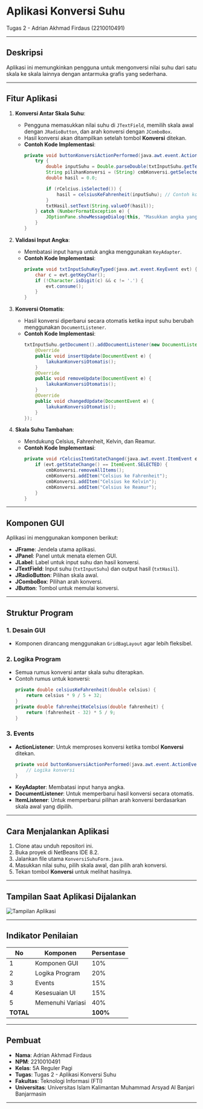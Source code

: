 # Aplikasi Konversi Suhu  
Tugas 2 - Adrian Akhmad Firdaus (2210010491)

---

## Deskripsi

Aplikasi ini memungkinkan pengguna untuk mengonversi nilai suhu dari satu skala ke skala lainnya dengan antarmuka grafis yang sederhana.

---

## Fitur Aplikasi

1. **Konversi Antar Skala Suhu**:  
   - Pengguna memasukkan nilai suhu di `JTextField`, memilih skala awal dengan `JRadioButton`, dan arah konversi dengan `JComboBox`.  
   - Hasil konversi akan ditampilkan setelah tombol **Konversi** ditekan.  
   - **Contoh Kode Implementasi**:  
     ```java
     private void buttonKonversiActionPerformed(java.awt.event.ActionEvent evt) {                                               
         try {
             double inputSuhu = Double.parseDouble(txtInputSuhu.getText());
             String pilihanKonversi = (String) cmbKonversi.getSelectedItem();
             double hasil = 0.0;

             if (rCelcius.isSelected()) {
                 hasil = celsiusKeFahrenheit(inputSuhu); // Contoh konversi dari Celsius ke Fahrenheit
             }
             txtHasil.setText(String.valueOf(hasil));
         } catch (NumberFormatException e) {
             JOptionPane.showMessageDialog(this, "Masukkan angka yang valid!");
         }
     }
     ```

2. **Validasi Input Angka**:  
   - Membatasi input hanya untuk angka menggunakan `KeyAdapter`.  
   - **Contoh Kode Implementasi**:  
     ```java
     private void txtInputSuhuKeyTyped(java.awt.event.KeyEvent evt) {                                      
         char c = evt.getKeyChar();
         if (!Character.isDigit(c) && c != '.') {
             evt.consume();
         }
     }
     ```

3. **Konversi Otomatis**:  
   - Hasil konversi diperbarui secara otomatis ketika input suhu berubah menggunakan `DocumentListener`.  
   - **Contoh Kode Implementasi**:  
     ```java
     txtInputSuhu.getDocument().addDocumentListener(new DocumentListener() {
         @Override
         public void insertUpdate(DocumentEvent e) {
             lakukanKonversiOtomatis();
         }
         @Override
         public void removeUpdate(DocumentEvent e) {
             lakukanKonversiOtomatis();
         }
         @Override
         public void changedUpdate(DocumentEvent e) {
             lakukanKonversiOtomatis();
         }
     });
     ```

4. **Skala Suhu Tambahan**:  
   - Mendukung Celsius, Fahrenheit, Kelvin, dan Reamur.  
   - **Contoh Kode Implementasi**:  
     ```java
     private void rCelciusItemStateChanged(java.awt.event.ItemEvent evt) {                                          
         if (evt.getStateChange() == ItemEvent.SELECTED) {
             cmbKonversi.removeAllItems();
             cmbKonversi.addItem("Celsius ke Fahrenheit");
             cmbKonversi.addItem("Celsius ke Kelvin");
             cmbKonversi.addItem("Celsius ke Reamur");
         }
     }
     ```

---

## Komponen GUI

Aplikasi ini menggunakan komponen berikut:
- **JFrame**: Jendela utama aplikasi.  
- **JPanel**: Panel untuk menata elemen GUI.  
- **JLabel**: Label untuk input suhu dan hasil konversi.  
- **JTextField**: Input suhu (`txtInputSuhu`) dan output hasil (`txtHasil`).  
- **JRadioButton**: Pilihan skala awal.  
- **JComboBox**: Pilihan arah konversi.  
- **JButton**: Tombol untuk memulai konversi.  

---

## Struktur Program

### 1. Desain GUI  
   - Komponen dirancang menggunakan `GridBagLayout` agar lebih fleksibel.

### 2. Logika Program  
   - Semua rumus konversi antar skala suhu diterapkan.  
   - Contoh rumus untuk konversi:  
     ```java
     private double celsiusKeFahrenheit(double celsius) {
         return celsius * 9 / 5 + 32;
     }
     private double fahrenheitKeCelsius(double fahrenheit) {
         return (fahrenheit - 32) * 5 / 9;
     }
     ```

### 3. Events  
   - **ActionListener**: Untuk memproses konversi ketika tombol **Konversi** ditekan.  
     ```java
     private void buttonKonversiActionPerformed(java.awt.event.ActionEvent evt) { 
         // Logika konversi
     }
     ```
   - **KeyAdapter**: Membatasi input hanya angka.  
   - **DocumentListener**: Untuk memperbarui hasil konversi secara otomatis.  
   - **ItemListener**: Untuk memperbarui pilihan arah konversi berdasarkan skala awal yang dipilih.

---

## Cara Menjalankan Aplikasi

1. Clone atau unduh repositori ini.  
2. Buka proyek di NetBeans IDE 8.2.  
3. Jalankan file utama `KonversiSuhuForm.java`.  
4. Masukkan nilai suhu, pilih skala awal, dan pilih arah konversi.  
5. Tekan tombol **Konversi** untuk melihat hasilnya.  

---

## Tampilan Saat Aplikasi Dijalankan

![Tampilan Aplikasi](https://github.com/user-attachments/assets/aa7fccc4-104e-45d7-b7e3-46d11e61d8dc)

---

## Indikator Penilaian

| No  | Komponen           | Persentase |
|-----|---------------------|------------|
| 1   | Komponen GUI       | 10%        |
| 2   | Logika Program     | 20%        |
| 3   | Events             | 15%        |
| 4   | Kesesuaian UI      | 15%        |
| 5   | Memenuhi Variasi   | 40%        |
| **TOTAL** |               | **100%**   |

---

## Pembuat

- **Nama**: Adrian Akhmad Firdaus  
- **NPM**: 2210010491  
- **Kelas**: 5A Reguler Pagi  
- **Tugas**: Tugas 2 - Aplikasi Konversi Suhu  
- **Fakultas**: Teknologi Informasi (FTI)  
- **Universitas**: Universitas Islam Kalimantan Muhammad Arsyad Al Banjari Banjarmasin  

--- 
